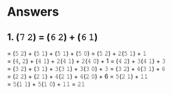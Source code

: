 # Answers

## 1. (𝟽 𝟸) = (𝟼 𝟸) + (𝟼 𝟷)<br>
= (𝟻 𝟸) + (𝟻 𝟷) + (𝟻 𝟷) + (𝟻 𝟶) = (𝟻 𝟸) + 𝟸(𝟻 𝟷) + 𝟷<br>
= (𝟺, 𝟸) + (𝟺 𝟷) + 𝟸(𝟺 𝟷) + 𝟸(𝟺 𝟶) + 1 = (𝟺 𝟸) + 𝟹(𝟺 𝟷) + 𝟹<br>
= (𝟹 𝟸) + (𝟹 𝟷) + 𝟹(𝟹 𝟷) + 𝟹(𝟹 𝟶) + 𝟹 = (𝟹 𝟸) + 𝟺(𝟹 𝟷) + 𝟼<br>
= (𝟸 𝟸) + (𝟸 𝟷) + 𝟺(𝟸 𝟷) + 𝟺(𝟸 𝟶) + 6 = 𝟻(𝟸 𝟷) + 𝟷𝟷<br>
= 𝟻(𝟷 𝟷) + 𝟻(𝟷 𝟶) + 𝟷𝟷 = 𝟸𝟷